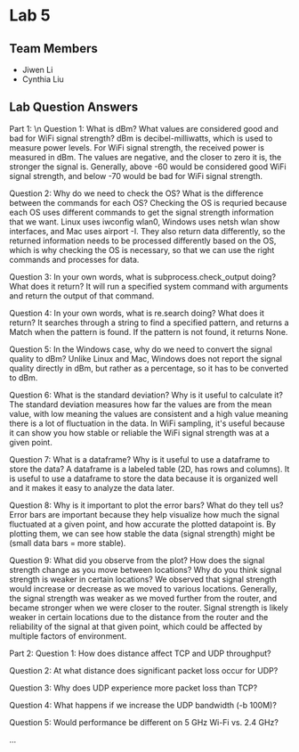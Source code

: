 # Lab 5

## Team Members
- Jiwen Li
- Cynthia Liu

## Lab Question Answers

Part 1:
\n
Question 1: What is dBm? What values are considered good and bad for WiFi signal strength?
dBm is decibel-milliwatts, which is used to measure power levels. For WiFi signal strength, the received power is measured in dBm. The values are negative, and the closer to zero it is, the stronger the signal is. Generally, above -60 would be considered good WiFi signal strength, and below -70 would be bad for WiFi signal strength.

Question 2: Why do we need to check the OS? What is the difference between the commands for each OS?
Checking the OS is requried because each OS uses different commands to get the signal strength information that we want. Linux uses iwconfig wlan0, Windows uses netsh wlan show interfaces, and Mac uses airport -I. They also return data differently, so the returned information needs to be processed differently based on the OS, which is why checking the OS is necessary, so that we can use the right commands and processes for data.

Question 3: In your own words, what is subprocess.check_output doing? What does it return?
It will run a specified system command with arguments and return the output of that command.

Question 4: In your own words, what is re.search doing? What does it return?
It searches through a string to find a specified pattern, and returns a Match when the pattern is found. If the pattern is not found, it returns None.

Question 5: In the Windows case, why do we need to convert the signal quality to dBm?
Unlike Linux and Mac, Windows does not report the signal quality directly in dBm, but rather as a percentage, so it has to be converted to dBm.

Question 6: What is the standard deviation? Why is it useful to calculate it?
The standard deviation measures how far the values are from the mean value, with low meaning the values are consistent and a high value meaning there is a lot of fluctuation in the data. In WiFi sampling, it's useful because it can show you how stable or reliable the WiFi signal strength was at a given point.

Question 7: What is a dataframe? Why is it useful to use a dataframe to store the data?
A dataframe is a labeled table (2D, has rows and columns). It is useful to use a dataframe to store the data because it is organized well and it makes it easy to analyze the data later.

Question 8: Why is it important to plot the error bars? What do they tell us?
Error bars are important because they help visualize how much the signal fluctuated at a given point, and how accurate the plotted datapoint is. By plotting them, we can see how stable the data (signal strength) might be (small data bars = more stable).

Question 9: What did you observe from the plot? How does the signal strength change as you move between locations? Why do you think signal strength is weaker in certain locations?
We observed that signal strength would increase or decrease as we moved to various locations. Generally, the signal strength was weaker as we moved further from the router, and became stronger when we were closer to the router. Signal strength is likely weaker in certain locations due to the distance from the router and the reliability of the signal at that given point, which could be affected by multiple factors of environment.

Part 2:
Question 1: How does distance affect TCP and UDP throughput?

Question 2: At what distance does significant packet loss occur for UDP?

Question 3: Why does UDP experience more packet loss than TCP?

Question 4: What happens if we increase the UDP bandwidth (-b 100M)?

Question 5: Would performance be different on 5 GHz Wi-Fi vs. 2.4 GHz?

...
